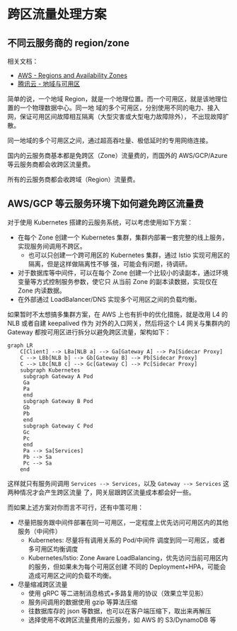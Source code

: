 # 跨区流量处理方案

## 不同云服务商的 region/zone

相关文档：

- [AWS - Regions and Availability Zones](https://aws.amazon.com/about-aws/global-infrastructure/regions_az/)
- [腾讯云 - 地域与可用区](https://cloud.tencent.com/document/product/213/6091)

简单的说，一个地域 Region，就是一个地理位置。而一个可用区，就是该地理位置的一个物理数据中心。同一地
域的多个可用区，分别使用不同的电力、接入网，保证可用区间故障相互隔离（大型灾害或大型电力故障除外），
不出现故障扩散。

同一地域的多个可用区之间，通过超高吞吐量、极低延时的专用网络连接。

国内的云服务商基本都是免跨区（Zone）流量费的，而国外的 AWS/GCP/Azure 等云服务商都会收跨区流量费。

所有的云服务商都会收跨域（Region）流量费。

## AWS/GCP 等云服务环境下如何避免跨区流量费

对于使用 Kubernetes 搭建的云服务系统，可以考虑使用如下方案：

- 在每个 Zone 创建一个 Kubernetes 集群，集群内部署一套完整的线上服务，实现服务间调用不跨区。
  - 也可以只创建一个跨可用区的 Kubernetes 集群，通过 Istio 实现可用区的隔离，但是这样做隔离性不够
    强，可能会有问题，待调研。
- 对于数据库等中间件，可以在每个 Zone 创建一个比较小的读副本，通过环境变量等方式控制服务参数，使它只
  从当前 Zone 的副本读数据，实现仅在 Zone 内读数据。
- 在外部通过 LoadBalancer/DNS 实现多个可用区之间的负载均衡。

如果暂时不太想搞多集群方案，在 AWS 上也有折中的优化措施，就是改用 L4 的 NLB 或者自建 keepalived 作为
对外的入口网关，然后将这个 L4 网关与集群内的 Gateway 都按可用区进行拆分以避免跨区流量，架构如下：

```mermaid
graph LR
    C[Client] --> LBa[NLB a] --> Ga[Gateway A] --> Pa[Sidecar Proxy]
	C --> LBb[NLB b] --> Gb[Gateway B] --> Pb[Sidecar Proxy]
	C --> LBc[NLB c] --> Gc[Gateway C] --> Pc[Sidecar Proxy]
	subgraph Kubernetes
	 subgraph Gateway A Pod
     Ga
     Pa
     end
	 subgraph Gateway B Pod
     Gb
     Pb
     end
	 subgraph Gateway C Pod
     Gc
     Pc
     end
     Pa --> Sa[Services]
	 Pb --> Sa
	 Pc --> Sa
	end
```

这样就只有服务间调用 `Services --> Services`，以及 `Gateway --> Services` 这两种情况才会产生跨区流量
了，网关层跟跨区流量成本都会好一些。

而如果上述方案对你而言不可行，还有中策可用：

- 尽量把服务跟中间件部署在同一可用区，一定程度上优先访问可用区内的其他服务（中间件）
  - Kubernetes: 尽量将有调用关系的 Pod/中间件 调度到同一可用区，或者多可用区均衡调度
  - Kubernetes/Istio: Zone Aware LoadBalancing，优先访问当前可用区内的服务，但如果未为每个可用区创建
    不同的 Deployment+HPA，可能会造成可用区之间的负载不均衡。
- 尽量缩减跨区流量
  - 使用 gRPC 等二进制消息格式+多路复用的协议（效果立竿见影）
  - 服务间调用的数据使用 gzip 等算法压缩
  - 往数据库存的 json 等数据，也可以在客户端压缩下，取出来再解压
  - 选择使用不收跨区流量费用的云服务，如 AWS 的 S3/DynamoDB 等
